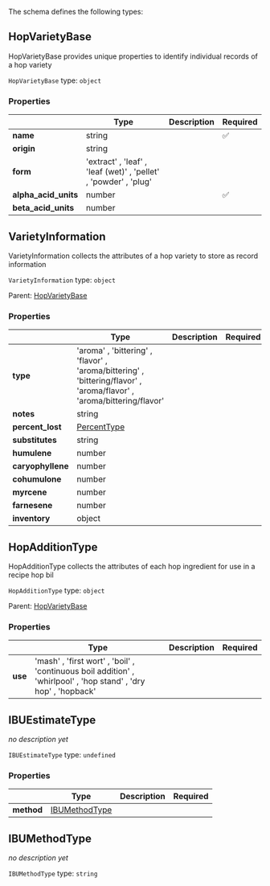 The schema defines the following types:

## HopVarietyBase 

HopVarietyBase provides unique properties to identify individual records of a hop variety

`HopVarietyBase` type: `object`



### Properties

|   |Type|Description|Required|
|---|----|-----------|--------|
| **name** | string|  | :white_check_mark: |
| **origin** | string|  |  |
| **form** |  'extract'  , 'leaf'  , 'leaf (wet)'  , 'pellet'  , 'powder'  , 'plug' |  |  |
| **alpha_acid_units** | number|  | :white_check_mark: |
| **beta_acid_units** | number|  |  |

## VarietyInformation 

VarietyInformation collects the attributes of a hop variety to store as record information

`VarietyInformation` type: `object`

Parent: [HopVarietyBase](#hopvarietybase)

### Properties

|   |Type|Description|Required|
|---|----|-----------|--------|
| **type** |  'aroma'  , 'bittering'  , 'flavor'  , 'aroma/bittering'  , 'bittering/flavor'  , 'aroma/flavor'  , 'aroma/bittering/flavor' |  |  |
| **notes** | string|  |  |
| **percent_lost** | [PercentType](measureable_units.json.md#percenttype)|  |  |
| **substitutes** | string|  |  |
| **humulene** | number|  |  |
| **caryophyllene** | number|  |  |
| **cohumulone** | number|  |  |
| **myrcene** | number|  |  |
| **farnesene** | number|  |  |
| **inventory** | object|  |  |

## HopAdditionType 

HopAdditionType collects the attributes of each hop ingredient for use in a recipe hop bil

`HopAdditionType` type: `object`

Parent: [HopVarietyBase](#hopvarietybase)

### Properties

|   |Type|Description|Required|
|---|----|-----------|--------|
| **use** |  'mash'  , 'first wort'  , 'boil'  , 'continuous boil addition'  , 'whirlpool'  , 'hop stand'  , 'dry hop'  , 'hopback' |  |  |

## IBUEstimateType 

*no description yet*

`IBUEstimateType` type: `undefined`



### Properties

|   |Type|Description|Required|
|---|----|-----------|--------|
| **method** | [IBUMethodType](#ibumethodtype)|  |  |

## IBUMethodType 

*no description yet*

`IBUMethodType` type: `string`




